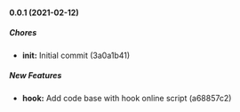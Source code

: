 #### 0.0.1 (2021-02-12)

##### Chores

* **init:**  Initial commit (3a0a1b41)

##### New Features

* **hook:**  Add code base with hook online script (a68857c2)

